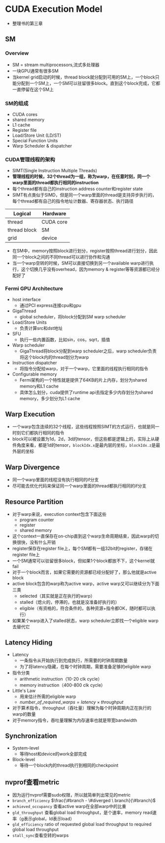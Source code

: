 # CUDA Execution Model
- 整理书的第三章
## SM
### Overview
- SM = stream multiprocessors,流式多处理器
- 一块GPU通常有很多SM
- 当kernel grid启动的时候，thread block就分配到可用的SM上，一个block只能分配到一个SM上，一个SM可以驻留很多block。直到这个block完成，它都一直停留在这个SM上
### SM的组成
- CUDA cores
- shared memory
- L1 cache
- Register file
- Load/Store Unit (LD/ST)
- Special Function Units
- Warp Scheduler & dispatcher
### CUDA管理线程的架构
- SIMT(Single Instruction Multiple Threads)
- **管理线程的时候，32个thread为一组，称为warp，在任意时刻，同一个warp里面的thread都执行相同的instruction**
- 每个thread都有自己的instruction address counter和register state
- SIMT有点类似于SIMD，但是同一个warp里面的thread是支持异步执行的，每个thread都有自己的指令地址计数器、寄存器状态、执行路径

|Logical|Hardware|
|-|-|
|thread|CUDA core|
|thread block|SM|
|grid|device|

- 在SM中，memory按照block进行划分，register按照thread进行划分，因此同一个block之间的不同thread可以进行协作和沟通
- 当一个warp空转的时候，SM可以直接切换到另一个available warp进行执行，这个切换几乎没有overhead，因为memory & register等等资源都已经分配好了

### Fermi GPU Architecture
- host interface
  - 通过PCI express连接cpu和gpu
- GigaThread
  - global scheduler，将block分配到SM warp scheduler
- Load/Store Units
  - 负责计算src和dst地址
- SFU
  - 执行一些内置函数，比如sin，cos，sqrt，插值
- Warp scheduler
  - GigaThread将block分配到warp scheduler之后，warp scheduler负责将这个block内的thread划分为warp
- Instruction dispatcher
  - 将指令分配给warp，对于一个warp，它里面的线程执行相同的指令
- Configurable memory
  - Fermi架构的一个特性就是提供了64KB的片上内存，划分为shared memory和L1 cache
  - 具体怎么划分，cuda提供了runtime api去指定多少内存划分为shared memory，多少划分为L1 cache


## Warp Execution
- 一个warp包含连续的32个线程，这些线程按照SIMT的方式运行，也就是同一时刻它们都执行相同的指令
- block可以被设置为1d，2d，3d的tensor，但这些都是逻辑上的，实际上从硬件角度来看，都是1d的tensor，`blockIdx.x`是最内层的坐标，`blockIdx.z`是最外层的坐标

## Warp Divergence
- 同一个warp里面的线程没有执行相同的if分支
- 尽可能去优化代码来保证同一个warp里面的thread都执行相同的if分支

## Resource Partition
- 对于warp来说，execution context包含下面这些
  - program counter
  - register
  - shared memory
- 这个context一直保存在on-chip直到这个warp生命周期结束，因此warp的切换很快，没有什么开销
- register保存在register file上，每个SM都有一组32bit的register，存储在register file上
- 一个SM通常可以驻留很多block，但如果1个block都放不下，这个kernel就fail
- 对于一个block而言，如果它需要的资源都已经分配好了，那么他就是active block
- active block包含的warp称为active warp，active warp又可以继续分为下面三类
  - selected（其实就是正在执行的warp）
  - stalled（熄火的，停滞的，也就是没准备好执行的）
  - eligible（有资格的，符合条件的，各种资源+指令都OK，随时都可以执行）
- 如果某个warp进入了stalled状态，warp scheduler立即找一个eligible warp去替代它

## Latency Hiding
- Latency
  - 一条指令从开始执行到完成执行，所需要的时钟周期数量
  - 为了将latency隐藏，在每个时钟周期，需要准备足够的eligible warp
- 指令分类
  - arithmetic instruction（10-20 clk cycle）
  - memory instruction（400-800 clk cycle）
- Little's Law
  - 用来估计所需的eligible warp
  - $number\_ of\_ required \_ warps = latency \times throughput$
- 对于算术指令，throughput（吞吐量）理解为每个时钟周期内正在执行的warp的数量
- 对于memory指令，吞吐量理解为内存速率也就是带宽bandwidth

## Synchronization
- System-level
  - 等待host和device的work全部完成
- Block-level
  - 等待一个block内的thread执行到相同的checkpoint



## nvprof查看metric
- 因为运行nvprof需要sudo权限，所以就简单列出常见的metric
- `branch_efficiency` $\frac{\#branch - \#diverged \ branch}{\#branch}$
- `achieved_occupancy` 查看active warp在全部warp中的比重
- `gld_throughput` 查看global load throughput，是个速率，memory read速率（g表示global，ld表示load）
- `gld_efficiency` ratio of requested global load throughput to required global load throughput
- `stall_sync`查看空转的warps